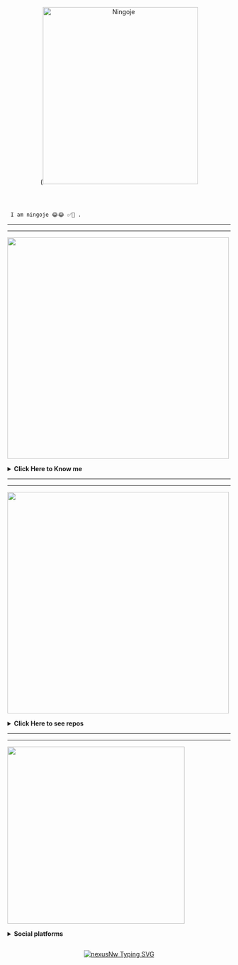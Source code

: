 <p align="center">
(<img src="" alt="Ningoje" width="350" height="400"/>
</p>
    </a>
</p>
<br> 


```

 I am ningoje 😂😂 ✅🎉 .

```


-----

-----


<img src="./img/AboutMe-elaina.png" width="500" />
<br/>

<b><details><summary>Click Here to Know me</summary></b>

<img src="https://i.imgur.com/hDnguFu.jpeg" width="300" align="Center" />
<br/>

<br/>
  
- Name **Ningoje**

- Live in **Kanairo , Kenya**
- Studying in [***Chuka University***]
- Atleast Good with **Java and  javascript** 

- Mainly Focus on making Whatsapp Bots


</details>

----

----
<img src="./img/Repo-elaina.png" width="500" />
<br/>

<b><details><summary>Click Here to see repos</summary></b>

<img src="https://i.imgur.com/pGdhNzx.jpeg" width="300" align="Center" />
<br/>

<br/>


</details>

----

----
<img src="https://i.imgur.com/VxXEaXn.jpeg " width="400" />
<br/>

<b><details><summary>Social platforms</summary></b>

<img src="https://i.imgur.com/I5vTuli.jpeg" height="250" width="500" />
<br/>
</p>

``` Contact Developer ```
<p align="center">

  <a href="https://instagram.com/"><img src="https://img.shields.io/badge/Instagram-E440?style=flat-cirlce&logo=instagram" />
  <a href="https://github.com/ningoje"><img src="https://img.shields.io/badge/-GitHub-blue?style=flat-cirlce&logo=github" /> 
    <a href="https://t.me/Ningoje"><img src="https://img.shields.io/badge/-Telegram-white?style=flat-cirlce&logo=telegram" /> 
<h3 align="left">Connect with me:</h3>
<p align="left">
<a href="https://twitter.com/@NingojePaleHivi" target="blank"><img align="center" src="https://raw.githubusercontent.com/rahuldkjain/github-profile-readme-generator/master/src/images/icons/Social/twitter.svg" alt="@sketchybread" height="30" width="40" /></a>
<a href="https://fb.com/nigojepalehivi" target="blank"><img align="center" src="https://raw.githubusercontent.com/rahuldkjain/github-profile-readme-generator/master/src/images/icons/Social/facebook.svg" alt="dennovinci" height="30" width="40" /></a>
<a href="https://instagram.com/ningoje" target="blank"><img align="center" src="https://raw.githubusercontent.com/rahuldkjain/github-profile-readme-generator/master/src/images/icons/Social/instagram.svg" alt="gingerbreadsketchy" height="30" width="40" /></a>
<a href="https://www.youtube.com/c/" target="blank"><img align="center" src="https://raw.githubusercontent.com/rahuldkjain/github-profile-readme-generator/master/src/images/icons/Social/youtube.svg" alt="gingerbreadsketchy" height="30" width="40" /></a>
</p>


</p>




</details>


## <!-- Typing SVG -->
<p align="center">
    <a href="https://git.io/J0hKr">
        <img
        src="https://readme-typing-svg.herokuapp.com?size=30&width=800&lines=TᕼᗩᑎKՏ+ᖴOᖇ+ᐯIՏITIᑎᘜ....."
            alt="nexusNw Typing SVG"

</p>

